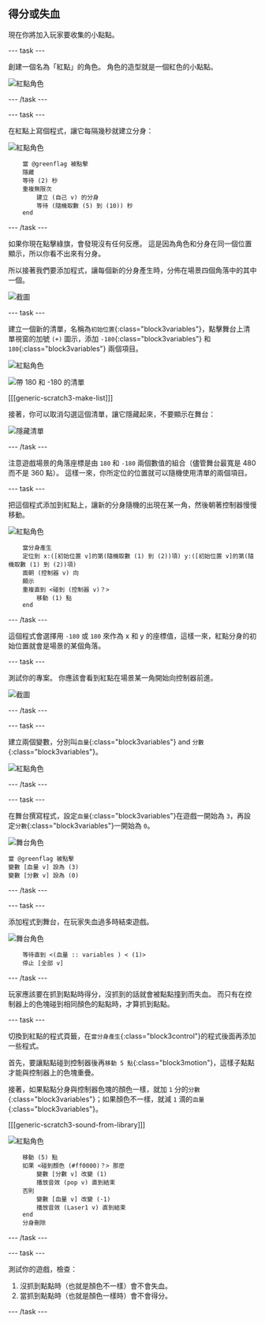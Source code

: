 ## 得分或失血

現在你將加入玩家要收集的小點點。

--- task ---

創建一個名為「紅點」的角色。 角色的造型就是一個紅色的小點點。

![紅點角色](images/dots-red.png)

--- /task ---

--- task ---

在紅點上寫個程式，讓它每隔幾秒就建立分身：

![紅點角色](images/red-sprite.png)

```blocks3
    當 @greenflag 被點擊
    隱藏
    等待 (2) 秒
    重複無限次
        建立 (自己 v) 的分身
        等待 (隨機取數 (5) 到 (10)) 秒
    end
```

--- /task ---

如果你現在點擊綠旗，會發現沒有任何反應。 這是因為角色和分身在同一個位置顯示，所以你看不出來有分身。

所以接著我們要添加程式，讓每個新的分身產生時，分佈在場景四個角落中的其中一個。

![截圖](images/dots-start.png)

--- task ---

建立一個新的清單，名稱為`初始位置`{:class="block3variables"}，點擊舞台上清單視窗的加號 `(+)` 圖示，添加 `-180`{:class="block3variables"} 和 `180`{:class="block3variables"} 兩個項目。

![紅點角色](images/red-sprite.png)

![帶 180 和 -180 的清單](images/dots-list.png)

[[[generic-scratch3-make-list]]]

接著，你可以取消勾選這個清單，讓它隱藏起來，不要顯示在舞台：

![隱藏清單](images/hide-list.png)

--- /task ---

注意遊戲場景的角落座標是由 `180` 和 `-180` 兩個數值的組合（儘管舞台最寬是 480 而不是 360 點）。 這樣一來，你所定位的位置就可以隨機使用清單的兩個項目。

--- task ---

把這個程式添加到紅點上，讓新的分身隨機的出現在某一角，然後朝著控制器慢慢移動。

![紅點角色](images/red-sprite.png)

```blocks3
    當分身產生
    定位到 x:([初始位置 v]的第(隨機取數 (1) 到 (2))項) y:([初始位置 v]的第(隨機取數 (1) 到 (2))項)
    面朝 (控制器 v) 向
    顯示
    重複直到 <碰到 (控制器 v)？>
        移動 (1) 點
    end
```

--- /task ---

這個程式會選擇用 `-180` 或 `180` 來作為 x 和 y 的座標值，這樣一來，紅點分身的初始位置就會是場景的某個角落。

--- task ---

測試你的專案。 你應該會看到紅點在場景某一角開始向控制器前進。

![截圖](images/dots-red-test.png)

--- /task ---

--- task ---

建立兩個變數，分別叫`血量`{:class="block3variables"} and `分數`{:class="block3variables"}。

![紅點角色](images/red-sprite.png)

--- /task ---

--- task ---

在舞台撰寫程式，設定`血量`{:class="block3variables"}在遊戲一開始為 `3`，再設定`分數`{:class="block3variables"}一開始為 `0`。 


![舞台角色](images/stage-sprite.png)

```blocks3
當 @greenflag 被點擊
變數 [血量 v] 設為 (3)
變數 [分數 v] 設為 (0)
```

--- /task ---

--- task ---

添加程式到舞台，在玩家失血過多時結束遊戲。

![舞台角色](images/stage-sprite.png)

```blocks3
    等待直到 <(血量 :: variables ) < (1)>
    停止 [全部 v]
```

--- /task ---

玩家應該要在抓到點點時得分，沒抓到的話就會被點點撞到而失血。 而只有在控制器上的色塊碰到相同顏色的點點時，才算抓到點點。

--- task ---

切換到紅點的程式頁籤，在`當分身產生`{:class="block3control"}的程式後面再添加一些程式。

首先，要讓點點碰到控制器後再`移動 5 點`{:class="block3motion"}，這樣子點點才能與控制器上的色塊重疊。

接著，如果點點分身與控制器色塊的顏色一樣，就加 `1` 分的`分數`{:class="block3variables"}；如果顏色不一樣，就減 `1` 滴的`血量`{:class="block3variables"}。

[[[generic-scratch3-sound-from-library]]]

![紅點角色](images/red-sprite.png)

```blocks3
    移動 (5) 點
    如果 <碰到顏色 (#ff0000)？> 那麼
        變數 [分數 v] 改變 (1)
        播放音效 (pop v) 直到結束
    否則
        變數 [血量 v] 改變 (-1)
        播放音效 (Laser1 v) 直到結束
    end
    分身刪除
```

--- /task ---

--- task ---

測試你的遊戲，檢查：

1. 沒抓到點點時（也就是顏色不一樣）會不會失血。
2. 當抓到點點時（也就是顏色一樣時）會不會得分。

--- /task ---